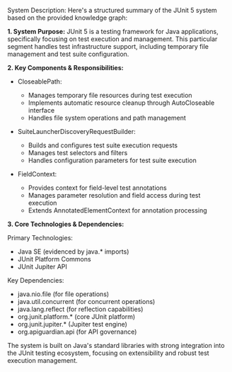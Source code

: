 System Description: Here's a structured summary of the JUnit 5 system based on the provided knowledge graph:

**1. System Purpose:**
JUnit 5 is a testing framework for Java applications, specifically focusing on test execution and management. This particular segment handles test infrastructure support, including temporary file management and test suite configuration.

**2. Key Components & Responsibilities:**

* CloseablePath:
  - Manages temporary file resources during test execution
  - Implements automatic resource cleanup through AutoCloseable interface
  - Handles file system operations and path management

* SuiteLauncherDiscoveryRequestBuilder:
  - Builds and configures test suite execution requests
  - Manages test selectors and filters
  - Handles configuration parameters for test suite execution

* FieldContext:
  - Provides context for field-level test annotations
  - Manages parameter resolution and field access during test execution
  - Extends AnnotatedElementContext for annotation processing

**3. Core Technologies & Dependencies:**

Primary Technologies:
- Java SE (evidenced by java.* imports)
- JUnit Platform Commons
- JUnit Jupiter API

Key Dependencies:
- java.nio.file (for file operations)
- java.util.concurrent (for concurrent operations)
- java.lang.reflect (for reflection capabilities)
- org.junit.platform.* (core JUnit platform)
- org.junit.jupiter.* (Jupiter test engine)
- org.apiguardian.api (for API governance)

The system is built on Java's standard libraries with strong integration into the JUnit testing ecosystem, focusing on extensibility and robust test execution management.